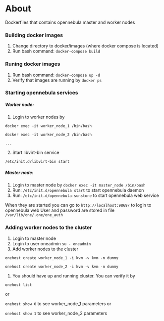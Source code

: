 # About

Dockerfiles that contains opennebula master and worker nodes

### Building docker images

1. Change directory to docker/images (where docker compose is located)
2. Run bash command: `docker-compose build`

### Runing docker images

1. Run bash command: `docker-compose up -d`
2. Verify that images are running by `docker ps`


### Starting opennebula services

##### Worker node:
1. Login to worker nodes by

`docker exec -it worker_node_1 /bin/bash`

`docker exec -it worker_node_2 /bin/bash`

`...`

2. Start libvirt-bin service

`/etc/init.d/libvirt-bin start`

##### Master node:
1. Login to master node by 
`docker exec -it master_node /bin/bash`
2. Run: `/etc/init.d/opennebula start` to start opennebula daemon
3. Run: `/etc/init.d/opennebula-sunstone` to start opennebula web service

When they are started you can go to `http://localhost:9869/` to login to opennebula web
User and password are stored in file `/var/lib/one/.one/one_auth`


### Adding worker nodes to the cluster

1. Login to master node
2. Login to user oneadmin `su - oneadmin`
3. Add worker nodes to the cluster

`onehost create worker_node_1 -i kvm -v kvm -n dummy`

`onehost create worker_node_2 -i kvm -v kvm -n dummy`

1. You should have up and running cluster. You can verify it by

`onehost list`

or 

`onehost show 0`  to see worker_node_1 parameters or

`onehost show 1`  to see worker_node_2 parameters
